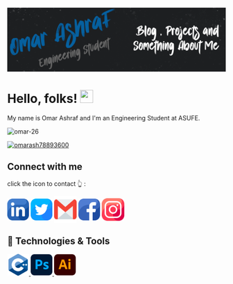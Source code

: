 ![Header](https://github.com/Omar-26/Icons/blob/main/Readme%20Header.png?raw=true "Header")

# Hello, folks! <img src="https://raw.githubusercontent.com/MartinHeinz/MartinHeinz/master/wave.gif" width="30px" height="30px" />

My name is Omar Ashraf and I'm an Engineering Student at ASUFE.

<p align="left"> <img src="https://komarev.com/ghpvc/?username=omar-26&label=Profile%20views&color=0e75b6&style=flat" alt="omar-26" /> </p>

<p align="left"> <a href="https://twitter.com/omarash78893600" target="blank"><img src="https://img.shields.io/twitter/follow/omarash78893600?logo=twitter&style=for-the-badge" alt="omarash78893600" /></a> </p>

## Connect with me
click the icon to contact 👆 :
<p align="Left">
<a href="https://www.linkedin.com/in/omar-ashraf01" target="blank"><img align="center" src="https://github.com/Omar-26/Icons/blob/main/linkedin.png?raw=true" alt="Linkedin" height="50" width="50" /></a>
<a href="https://twitter.com/omarash78893600" target="blank"><img align="center" src="https://github.com/Omar-26/Icons/blob/main/twitter.png?raw=true" alt="Twitter" height="50" width="50" /></a>
<a href="mailto:eng.omar.ashraf26@gmail.com" target="blank"><img align="center" src="https://github.com/Omar-26/Icons/blob/main/gmail.png?raw=true" alt="Gmail" height="61" width="52" /></a>
<a href="https://www.facebook.com/ommaar.ashrraaf" target="blank"><img align="center" src="https://github.com/Omar-26/Icons/blob/main/facebook.png?raw=true" alt="Facebook" height="50" width="50" /></a>
<a href="https://www.instagram.com/ommaar_ashrraaf/" target="blank"><img align="center" src="https://github.com/Omar-26/Icons/blob/main/instagram.png?raw=true" alt="Instagram" height="52" width="52" /></a>
</p>

## 🔧 Technologies & Tools
<p align="left"><a href="https://en.wikipedia.org/wiki/C%2B%2B" target="_blank" rel="noreferrer"> <img src="https://github.com/Omar-26/Icons/blob/main/c-.png?raw=true" alt="photoshop" width="50" height="50"/></a><a href="https://www.photoshop.com/en" target="_blank" rel="noreferrer"> <img src="https://github.com/Omar-26/Icons/blob/main/photoshop.png?raw=true" alt="photoshop" width="50" height="50"/></a><a href="https://www.adobe.com/in/products/illustrator.html" target="_blank" rel="noreferrer"> <img src="https://github.com/Omar-26/Icons/blob/main/illustrator.png?raw=true" alt="illustrator" width="50" height="50"/></a</p>
  
<!-- // x1f4c8; GitHub Stats -->
